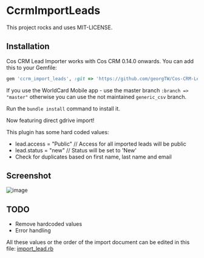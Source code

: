 # CcrmImportLeads

This project rocks and uses MIT-LICENSE.

## Installation

Cos CRM Lead Importer works with Cos CRM 0.14.0 onwards. You can add this to your Gemfile:

```ruby
gem 'ccrm_import_leads', :git => 'https://github.com/georgTW/Cos-CRM-Lead-Importer.git', :branch => "master"
```

If you use the WorldCard Mobile app - use the master branch ````:branch => "master"```` otherwise you can use the not maintained ````generic_csv```` branch.

Run the ````bundle install```` command to install it.

Now featuring direct gdrive import!

This plugin has some hard coded values:
- lead.access = "Public" // Access for all imported leads will be public
- lead.status = "new" // Status will be set to 'New'
- Check for duplicates based on first name, last name and email

## Screenshot
![image](https://cloud.githubusercontent.com/assets/18528524/15040285/19af8daa-12e6-11e6-9bec-d09eb858ef8e.png)

## TODO

- Remove hardcoded values
- Error handling

All these values or the order of the import document can be edited in this file: [import_lead.rb](https://github.com/georgTW/Cos-CRM-Lead-Importer/blob/master/app/models/import_lead.rb)

